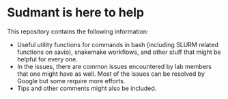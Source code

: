 # Sudmant is here to help

This repository contains the following information:

- Useful utility functions for commands in bash (including SLURM related functions on savio), snakemake workflows, and other stuff that might be helpful for every one.
- In the issues, there are common issues encountered by lab members that one might have as well.  Most of the issues can be resolved by Google but some require more efforts.
- Tips and other comments might also be included.
